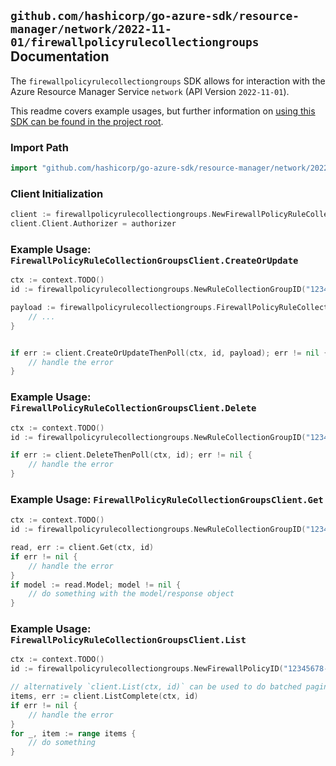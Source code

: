 
## `github.com/hashicorp/go-azure-sdk/resource-manager/network/2022-11-01/firewallpolicyrulecollectiongroups` Documentation

The `firewallpolicyrulecollectiongroups` SDK allows for interaction with the Azure Resource Manager Service `network` (API Version `2022-11-01`).

This readme covers example usages, but further information on [using this SDK can be found in the project root](https://github.com/hashicorp/go-azure-sdk/tree/main/docs).

### Import Path

```go
import "github.com/hashicorp/go-azure-sdk/resource-manager/network/2022-11-01/firewallpolicyrulecollectiongroups"
```


### Client Initialization

```go
client := firewallpolicyrulecollectiongroups.NewFirewallPolicyRuleCollectionGroupsClientWithBaseURI("https://management.azure.com")
client.Client.Authorizer = authorizer
```


### Example Usage: `FirewallPolicyRuleCollectionGroupsClient.CreateOrUpdate`

```go
ctx := context.TODO()
id := firewallpolicyrulecollectiongroups.NewRuleCollectionGroupID("12345678-1234-9876-4563-123456789012", "example-resource-group", "firewallPolicyValue", "ruleCollectionGroupValue")

payload := firewallpolicyrulecollectiongroups.FirewallPolicyRuleCollectionGroup{
	// ...
}


if err := client.CreateOrUpdateThenPoll(ctx, id, payload); err != nil {
	// handle the error
}
```


### Example Usage: `FirewallPolicyRuleCollectionGroupsClient.Delete`

```go
ctx := context.TODO()
id := firewallpolicyrulecollectiongroups.NewRuleCollectionGroupID("12345678-1234-9876-4563-123456789012", "example-resource-group", "firewallPolicyValue", "ruleCollectionGroupValue")

if err := client.DeleteThenPoll(ctx, id); err != nil {
	// handle the error
}
```


### Example Usage: `FirewallPolicyRuleCollectionGroupsClient.Get`

```go
ctx := context.TODO()
id := firewallpolicyrulecollectiongroups.NewRuleCollectionGroupID("12345678-1234-9876-4563-123456789012", "example-resource-group", "firewallPolicyValue", "ruleCollectionGroupValue")

read, err := client.Get(ctx, id)
if err != nil {
	// handle the error
}
if model := read.Model; model != nil {
	// do something with the model/response object
}
```


### Example Usage: `FirewallPolicyRuleCollectionGroupsClient.List`

```go
ctx := context.TODO()
id := firewallpolicyrulecollectiongroups.NewFirewallPolicyID("12345678-1234-9876-4563-123456789012", "example-resource-group", "firewallPolicyValue")

// alternatively `client.List(ctx, id)` can be used to do batched pagination
items, err := client.ListComplete(ctx, id)
if err != nil {
	// handle the error
}
for _, item := range items {
	// do something
}
```
